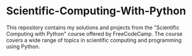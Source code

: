 # Scientific-Computing-With-Python
This repository contains my solutions and projects from the "Scientific Computing with Python" course offered by FreeCodeCamp. The course covers a wide range of topics in scientific computing and programming using Python.


